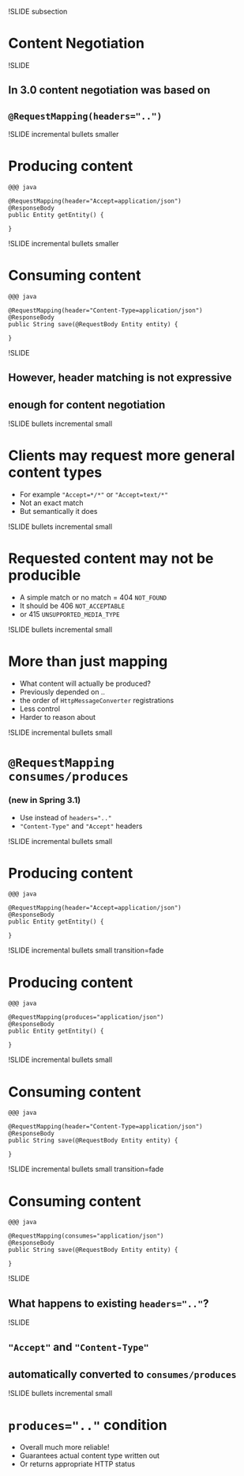!SLIDE subsection
# Content Negotiation 

!SLIDE
## In 3.0 content negotiation was based on
## `@RequestMapping(headers="..")`

!SLIDE incremental bullets smaller
# Producing content

    @@@ java

    @RequestMapping(header="Accept=application/json")
    @ResponseBody
    public Entity getEntity() {

    }

!SLIDE incremental bullets smaller
# Consuming content

    @@@ java

    @RequestMapping(header="Content-Type=application/json")
    @ResponseBody
    public String save(@RequestBody Entity entity) {

    }

!SLIDE
## However, header matching is not expressive
## enough for content negotiation

!SLIDE bullets incremental small
# Clients may request more general content types

* For example `"Accept=*/*"` or `"Accept=text/*"`
* Not an exact match
* But semantically it does

!SLIDE bullets incremental small
# Requested content may not be producible

* A simple match or no match = 404 `NOT_FOUND`
* It should be 406 `NOT_ACCEPTABLE` 
* or 415 `UNSUPPORTED_MEDIA_TYPE` 

!SLIDE bullets incremental small
# More than just mapping

* What content will actually be produced?
* Previously depended on .. 
* the order of `HttpMessageConverter` registrations
* Less control
* Harder to reason about

!SLIDE incremental bullets small
# `@RequestMapping` <br> `consumes/produces`
### (new in Spring 3.1)

* Use instead of `headers=".."`
* `"Content-Type"` and `"Accept"` headers

!SLIDE incremental bullets small
# Producing content

    @@@ java

    @RequestMapping(header="Accept=application/json")
    @ResponseBody
    public Entity getEntity() {

    }

!SLIDE incremental bullets small transition=fade
# Producing content

    @@@ java

    @RequestMapping(produces="application/json")
    @ResponseBody
    public Entity getEntity() {

    }

!SLIDE incremental bullets small
# Consuming content

    @@@ java

    @RequestMapping(header="Content-Type=application/json")
    @ResponseBody
    public String save(@RequestBody Entity entity) {

    }

!SLIDE incremental bullets small transition=fade
# Consuming content

    @@@ java

    @RequestMapping(consumes="application/json")
    @ResponseBody
    public String save(@RequestBody Entity entity) {

    }

!SLIDE
## What happens to existing `headers=".."`?

!SLIDE
## `"Accept"` and `"Content-Type"`
## automatically converted to `consumes/produces`

!SLIDE bullets incremental small
# `produces=".."` condition

* Overall much more reliable!
* Guarantees actual content type written out
* Or returns appropriate HTTP status




